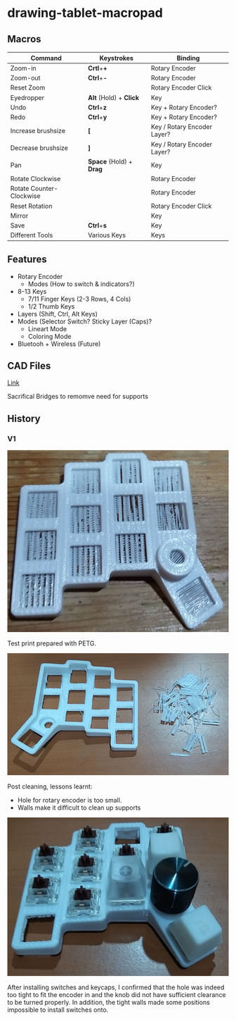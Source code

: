 # drawing-tablet-macropad

## Macros

|Command|Keystrokes|Binding|
|-------|----------|-------|
|Zoom-in|**Crtl**+**+**|Rotary Encoder|
|Zoom-out|**Ctrl**+**-**|Rotary Encoder|
|Reset Zoom||Rotary Encoder Click|
|Eyedropper|**Alt** (Hold) + **Click**|Key|
|Undo|**Ctrl**+**z**|Key + Rotary Encoder?|
|Redo|**Ctrl**+**y**|Key + Rotary Encoder?|
|Increase brushsize|**[**|Key / Rotary Encoder Layer?|
|Decrease brushsize|**]**|Key / Rotary Encoder Layer?|
|Pan|**Space** (Hold) + **Drag**|Key|
|Rotate Clockwise||Rotary Encoder|
|Rotate Counter-Clockwise||Rotary Encoder|
|Reset Rotation||Rotary Encoder Click|
|Mirror||Key|
|Save|**Ctrl**+**s**|Key|
|Different Tools|Various Keys|Keys|

## Features

- Rotary Encoder
  - Modes (How to switch & indicators?)
- 8-13 Keys
  - 7/11 Finger Keys (2-3 Rows, 4 Cols)
  - 1/2 Thumb Keys
- Layers (Shift, Ctrl, Alt Keys)
- Modes (Selector Switch? Sticky Layer (Caps)?
  - Lineart Mode
  - Coloring Mode 
- Bluetooh + Wireless (Future)

## CAD Files

[Link](https://cad.onshape.com/documents/71e82f812efbf89650c1e64c/w/74257741d85cdde367c9c1d1/e/c3bfa487bd2993bbf1667184)

Sacrifical Bridges to remomve need for supports

## History

### V1

![V1 Test Print](/assets/V1_test_print_top.png)

Test print prepared with PETG.

![Sacrifical Bridges Cleaned](/assets/V1_test_print_cleaned.png)

Post cleaning, lessons learnt:
  - Hole for rotary encoder is too small.
  - Walls make it difficult to clean up supports

![](/assets/V1_test_print_w_keycaps.png)

After installing switches and keycaps, I confirmed that the hole was indeed too tight to fit the encoder in and the knob did not have sufficient clearance to be turned properly. In addition, the tight walls made some positions impossible to install switches onto.